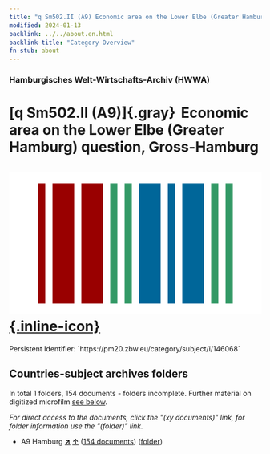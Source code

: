 ```yaml
---
title: "q Sm502.II (A9) Economic area on the Lower Elbe (Greater Hamburg) question, Gross-Hamburg"
modified: 2024-01-13
backlink: ../../about.en.html
backlink-title: "Category Overview"
fn-stub: about
---
```


### Hamburgisches Welt-Wirtschafts-Archiv (HWWA)

# [q Sm502.II (A9)]{.gray}&#8201; Economic area on the Lower Elbe (Greater Hamburg) question, Gross-Hamburg &#160; [![Wikidata](/images/Wikidata-logo.svg "Wikidata"){.inline-icon}](http://www.wikidata.org/entity/Q104711430)

<div class="hint">Persistent Identifier: `https://pm20.zbw.eu/category/subject/i/146068`</div>







## Countries-subject archives folders







In total 1 folders, 154 documents - folders incomplete. Further material on digitized microfilm [see below](#filmsections).

_For direct access to the documents, click the "(xy documents)" link, for folder information use the "(folder)" link._


- A9 Hamburg [**&nearr;**](../../../geo/i/140905/about.en.html "Hamburg (all folders)") [**&uarr;**](../../../geo/about.en.html#A9 "Country category system") (<a href="https://pm20.zbw.eu/iiifview/folder/sh/140905,146068" title="about: Hamburg : Economic area on the Lower Elbe (Greater Hamburg) question, Gross-Hamburg" target="_blank">154 documents</a>) ([folder](../../../../folder/sh/1409xx/140905/1460xx/146068/about.en.html))



<a id="filmsections" />













